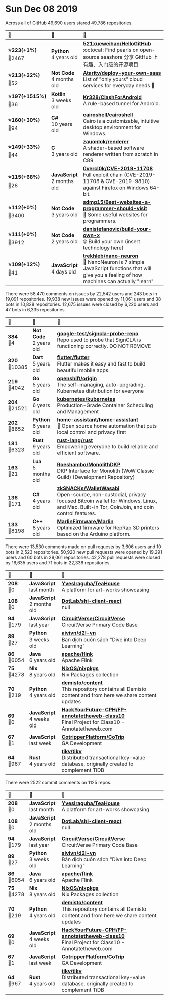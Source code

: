 # Sun Dec 08 2019

Across all of GitHub 49,690 users stared 
49,786 repositories. 

| :page_with_curl: | :calendar: | :page_with_curl: |
| :--- | :--- | :--- |
| **:star:223(+1%)**<br>:twisted_rightwards_arrows:2467 | **Python**<br>4 years old | **[521xueweihan/HelloGitHub](https://github.com/521xueweihan/HelloGitHub)**<br>:octocat: Find pearls on open-source seashore 分享 GitHub 上有趣、入门级的开源项目 |
| **:star:213(+22%)**<br>:twisted_rightwards_arrows:52 | **Not Code**<br>4 months old | **[Atarity/deploy-your-own-saas](https://github.com/Atarity/deploy-your-own-saas)**<br>List of "only yours" cloud services for everyday needs :black_flag: |
| **:star:197(+1515%)**<br>:twisted_rightwards_arrows:36 | **Kotlin**<br>3 weeks old | **[Kr328/ClashForAndroid](https://github.com/Kr328/ClashForAndroid)**<br>A rule-based tunnel for Android. |
| **:star:160(+30%)**<br>:twisted_rightwards_arrows:94 | **C#**<br>10 years old | **[cairoshell/cairoshell](https://github.com/cairoshell/cairoshell)**<br>Cairo is a customizable, intuitive desktop environment for Windows. |
| **:star:149(+33%)**<br>:twisted_rightwards_arrows:44 | **C**<br>3 years old | **[zauonlok/renderer](https://github.com/zauonlok/renderer)**<br>A shader-based software renderer written from scratch in C89 |
| **:star:115(+68%)**<br>:twisted_rightwards_arrows:28 | **JavaScript**<br>2 months old | **[0vercl0k/CVE-2019-11708](https://github.com/0vercl0k/CVE-2019-11708)**<br>Full exploit chain (CVE-2019-11708 & CVE-2019-9810) against Firefox on Windows 64-bit. |
| **:star:112(+0%)**<br>:twisted_rightwards_arrows:3400 | **Not Code**<br>3 years old | **[sdmg15/Best-websites-a-programmer-should-visit](https://github.com/sdmg15/Best-websites-a-programmer-should-visit)**<br>:link: Some useful websites for programmers. |
| **:star:111(+0%)**<br>:twisted_rightwards_arrows:3912 | **Not Code**<br>2 years old | **[danistefanovic/build-your-own-x](https://github.com/danistefanovic/build-your-own-x)**<br>🤓 Build your own (insert technology here) |
| **:star:109(+12%)**<br>:twisted_rightwards_arrows:41 | **JavaScript**<br>4 days old | **[trekhleb/nano-neuron](https://github.com/trekhleb/nano-neuron)**<br>🤖 NanoNeuron is 7 simple JavaScript functions that will give you a feeling of how machines can actually "learn" |

There were 58,470 comments on issues by 22,542 users and 243 bots in 19,091 repositories.
19,938 new issues were opened by 11,061 users and 38 bots in 10,828 repositories.
12,675 issues were closed by 6,220 users and 47 bots in 6,335 repositories.

| :speech_balloon: | :calendar: | :page_with_curl: |
| :--- | :--- | :--- |
| **384**<br>:twisted_rightwards_arrows:4 | **Not Code**<br>2 years old | **[google-test/signcla-probe-repo](https://github.com/google-test/signcla-probe-repo)**<br>Repo used to probe that SignCLA is functioning correctly.  DO NOT REMOVE |
| **320**<br>:twisted_rightwards_arrows:10385 | **Dart**<br>5 years old | **[flutter/flutter](https://github.com/flutter/flutter)**<br>Flutter makes it easy and fast to build beautiful mobile apps. |
| **219**<br>:twisted_rightwards_arrows:4042 | **Go**<br>5 years old | **[openshift/origin](https://github.com/openshift/origin)**<br>The self-managing, auto-upgrading, Kubernetes distribution for everyone |
| **204**<br>:twisted_rightwards_arrows:21521 | **Go**<br>6 years old | **[kubernetes/kubernetes](https://github.com/kubernetes/kubernetes)**<br>Production-Grade Container Scheduling and Management |
| **202**<br>:twisted_rightwards_arrows:8652 | **Python**<br>6 years old | **[home-assistant/home-assistant](https://github.com/home-assistant/home-assistant)**<br>:house_with_garden: Open source home automation that puts local control and privacy first |
| **181**<br>:twisted_rightwards_arrows:6323 | **Rust**<br>9 years old | **[rust-lang/rust](https://github.com/rust-lang/rust)**<br>Empowering everyone to build reliable and efficient software. |
| **163**<br>:twisted_rightwards_arrows:21 | **Lua**<br>5 months old | **[Roeshambo/MonolithDKP](https://github.com/Roeshambo/MonolithDKP)**<br>DKP Interface for Monolith (WoW Classic Guild) (Development Repository) |
| **136**<br>:twisted_rightwards_arrows:171 | **C#**<br>4 years old | **[zkSNACKs/WalletWasabi](https://github.com/zkSNACKs/WalletWasabi)**<br>Open-source, non-custodial, privacy focused Bitcoin wallet for Windows, Linux, and Mac. Built-in Tor, CoinJoin, and coin control features. |
| **133**<br>:twisted_rightwards_arrows:8198 | **C++**<br>8 years old | **[MarlinFirmware/Marlin](https://github.com/MarlinFirmware/Marlin)**<br>Optimized firmware for RepRap 3D printers based on the Arduino platform. |

There were 13,530 comments made on pull requests by 3,606 users and 10 bots in 2,523 repositories.
50,920 new pull requests were opened by 19,291 users and 60 bots in 28,061 repositories.
42,278 pull requests were closed by 16,635 users and 71 bots in 22,338 repositories.

| :speech_balloon: | :calendar: | :page_with_curl: |
| :--- | :--- | :--- |
| **208**<br>:twisted_rightwards_arrows:0 | **JavaScript**<br>last month | **[YvesIraguha/TeaHouse](https://github.com/YvesIraguha/TeaHouse)**<br>A platform for art-works showcasing |
| **108**<br>:twisted_rightwards_arrows:0 | **JavaScript**<br>2 months old | **[DotLab/shi-client-react](https://github.com/DotLab/shi-client-react)**<br>null |
| **94**<br>:twisted_rightwards_arrows:179 | **JavaScript**<br>last year | **[CircuitVerse/CircuitVerse](https://github.com/CircuitVerse/CircuitVerse)**<br>CircuitVerse Primary Code Base |
| **89**<br>:twisted_rightwards_arrows:27 | **Python**<br>3 weeks old | **[aivivn/d2l-vn](https://github.com/aivivn/d2l-vn)**<br>Bản dịch cuốn sách "Dive into Deep Learning" |
| **86**<br>:twisted_rightwards_arrows:6054 | **Java**<br>6 years old | **[apache/flink](https://github.com/apache/flink)**<br>Apache Flink |
| **75**<br>:twisted_rightwards_arrows:4278 | **Nix**<br>8 years old | **[NixOS/nixpkgs](https://github.com/NixOS/nixpkgs)**<br>Nix Packages collection |
| **70**<br>:twisted_rightwards_arrows:219 | **Python**<br>4 years old | **[demisto/content](https://github.com/demisto/content)**<br>This repository contains all Demisto content and from here we share content updates |
| **69**<br>:twisted_rightwards_arrows:0 | **JavaScript**<br>4 weeks old | **[HackYourFuture-CPH/FP-annotatetheweb-class10](https://github.com/HackYourFuture-CPH/FP-annotatetheweb-class10)**<br>Final Project for Class10 - Annotatetheweb.com |
| **67**<br>:twisted_rightwards_arrows:1 | **JavaScript**<br>last week | **[CotripperPlatform/CoTrip](https://github.com/CotripperPlatform/CoTrip)**<br>GA Development  |
| **64**<br>:twisted_rightwards_arrows:967 | **Rust**<br>4 years old | **[tikv/tikv](https://github.com/tikv/tikv)**<br>Distributed transactional key-value database, originally created to complement TiDB |

There were 2522 commit comments on 1125 repos.

| :speech_balloon: | :calendar: | :page_with_curl: |
| :--- | :--- | :--- |
| **208**<br>:twisted_rightwards_arrows:0 | **JavaScript**<br>last month | **[YvesIraguha/TeaHouse](https://github.com/YvesIraguha/TeaHouse)**<br>A platform for art-works showcasing |
| **108**<br>:twisted_rightwards_arrows:0 | **JavaScript**<br>2 months old | **[DotLab/shi-client-react](https://github.com/DotLab/shi-client-react)**<br>null |
| **94**<br>:twisted_rightwards_arrows:179 | **JavaScript**<br>last year | **[CircuitVerse/CircuitVerse](https://github.com/CircuitVerse/CircuitVerse)**<br>CircuitVerse Primary Code Base |
| **89**<br>:twisted_rightwards_arrows:27 | **Python**<br>3 weeks old | **[aivivn/d2l-vn](https://github.com/aivivn/d2l-vn)**<br>Bản dịch cuốn sách "Dive into Deep Learning" |
| **86**<br>:twisted_rightwards_arrows:6054 | **Java**<br>6 years old | **[apache/flink](https://github.com/apache/flink)**<br>Apache Flink |
| **75**<br>:twisted_rightwards_arrows:4278 | **Nix**<br>8 years old | **[NixOS/nixpkgs](https://github.com/NixOS/nixpkgs)**<br>Nix Packages collection |
| **70**<br>:twisted_rightwards_arrows:219 | **Python**<br>4 years old | **[demisto/content](https://github.com/demisto/content)**<br>This repository contains all Demisto content and from here we share content updates |
| **69**<br>:twisted_rightwards_arrows:0 | **JavaScript**<br>4 weeks old | **[HackYourFuture-CPH/FP-annotatetheweb-class10](https://github.com/HackYourFuture-CPH/FP-annotatetheweb-class10)**<br>Final Project for Class10 - Annotatetheweb.com |
| **67**<br>:twisted_rightwards_arrows:1 | **JavaScript**<br>last week | **[CotripperPlatform/CoTrip](https://github.com/CotripperPlatform/CoTrip)**<br>GA Development  |
| **64**<br>:twisted_rightwards_arrows:967 | **Rust**<br>4 years old | **[tikv/tikv](https://github.com/tikv/tikv)**<br>Distributed transactional key-value database, originally created to complement TiDB |

